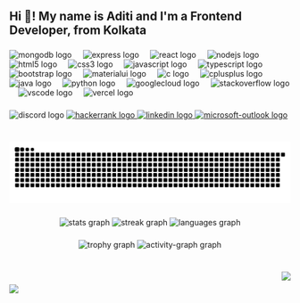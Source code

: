 <h2 align="left">Hi 👋! My name is Aditi and I'm a Frontend Developer, from Kolkata</h2>

###

<div align="left">
  <img src="https://skillicons.dev/icons?i=mongodb" height="30" alt="mongodb logo"  />
  <img width="12" />
  <img src="https://skillicons.dev/icons?i=express" height="30" alt="express logo"  />
  <img width="12" />
  <img src="https://skillicons.dev/icons?i=react" height="30" alt="react logo"  />
  <img width="12" />
  <img src="https://skillicons.dev/icons?i=nodejs" height="30" alt="nodejs logo"  />
  <img width="12" />
  <img src="https://skillicons.dev/icons?i=html" height="30" alt="html5 logo"  />
  <img width="12" />
  <img src="https://skillicons.dev/icons?i=css" height="30" alt="css3 logo"  />
  <img width="12" />
  <img src="https://skillicons.dev/icons?i=js" height="30" alt="javascript logo"  />
  <img width="12" />
  <img src="https://skillicons.dev/icons?i=ts" height="30" alt="typescript logo"  />
  <img width="12" />
  <img src="https://cdn.jsdelivr.net/gh/devicons/devicon/icons/bootstrap/bootstrap-original.svg" height="30" alt="bootstrap logo"  />
  <img width="12" />
  <img src="https://cdn.jsdelivr.net/gh/devicons/devicon/icons/materialui/materialui-original.svg" height="30" alt="materialui logo"  />
  <img width="12" />
  <img src="https://skillicons.dev/icons?i=c" height="30" alt="c logo"  />
  <img width="12" />
  <img src="https://skillicons.dev/icons?i=cpp" height="30" alt="cplusplus logo"  />
  <img width="12" />
  <img src="https://skillicons.dev/icons?i=java" height="30" alt="java logo"  />
  <img width="12" />
  <img src="https://skillicons.dev/icons?i=py" height="30" alt="python logo"  />
  <img width="12" />
  <img src="https://skillicons.dev/icons?i=gcp" height="30" alt="googlecloud logo"  />
  <img width="12" />
  <img src="https://skillicons.dev/icons?i=stackoverflow" height="30" alt="stackoverflow logo"  />
  <img width="12" />
  <img src="https://skillicons.dev/icons?i=vscode" height="30" alt="vscode logo"  />
  <img width="12" />
  <img src="https://skillicons.dev/icons?i=vercel" height="30" alt="vercel logo"  />
</div>

###

<div align="left">
  <img src="https://img.shields.io/static/v1?message=Discord&logo=discord&label=4evergurl&color=7289DA&logoColor=white&labelColor=&style=for-the-badge" height="35" alt="discord logo"  />
  <a href="https://www.hackerrank.com/profile/aditighosh668" target="_blank">
    <img src="https://img.shields.io/static/v1?message=HackerRank&logo=hackerrank&label=&color=2EC866&logoColor=white&labelColor=&style=for-the-badge" height="35" alt="hackerrank logo"  />
  </a>
  <a href="https://www.linkedin.com/in/aditighosh2005/" target="_blank">
    <img src="https://img.shields.io/static/v1?message=LinkedIn&logo=linkedin&label=&color=0077B5&logoColor=white&labelColor=&style=for-the-badge" height="35" alt="linkedin logo"  />
  </a>
  <a href="mailto:aditighosh404@outlook.com" target="_blank">
    <img src="https://img.shields.io/static/v1?message=Outlook&logo=microsoft-outlook&label=&color=0078D4&logoColor=white&labelColor=&style=for-the-badge" height="35" alt="microsoft-outlook logo"  />
  </a>
</div>

###

<br clear="both">

<img src="https://raw.githubusercontent.com/GhoshAditi/GhoshAditi/output/snake.svg" alt="Snake animation" />

###

<div align="center">
  <img src="https://github-readme-stats.vercel.app/api?username=GhoshAditi&hide_title=false&hide_rank=false&show_icons=true&include_all_commits=true&count_private=true&disable_animations=false&theme=nightowl&locale=en&hide_border=false" height="150" alt="stats graph"  />
  <img src="https://streak-stats.demolab.com?user=GhoshAditi&locale=en&mode=daily&theme=nightowl&hide_border=false&border_radius=5" height="150" alt="streak graph"  />
  <img src="https://github-readme-stats.vercel.app/api/top-langs?username=GhoshAditi&locale=en&hide_title=false&layout=compact&card_width=320&langs_count=8&theme=nightowl&hide_border=false" height="150" alt="languages graph"  />
</div>

###

<div align="center">
  <img src="https://github-profile-trophy.vercel.app?username=GhoshAditi&theme=monokai&column=4&row=1&margin-w=4&margin-h=2&no-bg=true&no-frame=true&order=4" height="150" alt="trophy graph"  />
  <img src="https://github-readme-activity-graph.vercel.app/graph?username=GhoshAditi&radius=16&theme=react&area=true&order=5" height="300" alt="activity-graph graph"  />
</div>

###

<br clear="both">

<img align="right" height="150" src="https://camo.githubusercontent.com/c601c423b5c47663833383ffcd2278152880feda5803890d7c8ae56c67331106/68747470733a2f2f77302e7065616b70782e636f6d2f77616c6c70617065722f3737322f3535322f48442d77616c6c70617065722d62656175746966756c2d616e696d652d6769726c2d7261696e696e672d756d6272656c6c612d707572706c652d657965732d626c75652d666c6f776572732d616e696d652e6a7067"  />

###

<img align="left" height="150" src="https://pa1.narvii.com/6481/5bc1a43c2fdd0d83e10b3a5f78dc2e6ce3dc867a_hq.gif"  />

###

